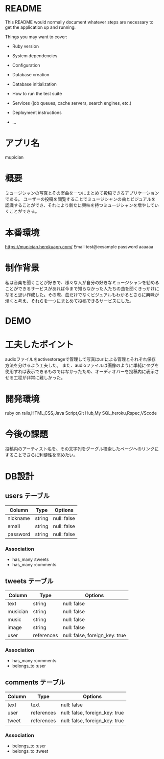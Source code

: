 # README

This README would normally document whatever steps are necessary to get the
application up and running.

Things you may want to cover:

* Ruby version

* System dependencies

* Configuration

* Database creation

* Database initialization

* How to run the test suite

* Services (job queues, cache servers, search engines, etc.)

* Deployment instructions

* ...

# アプリ名
mupician

# 概要
ミュージシャンの写真とその楽曲を一つにまとめて投稿できるアプリケーションである。
ユーザーの投稿を閲覧することでミュージシャンの曲とビジュアルを認識することができ、それにより新たに興味を持つミュージシャンを増やしていくことができる。

# 本番環境
https://mupician.herokuapp.com/
Email test@exsample
password aaaaaa

# 制作背景
私は音楽を聞くことが好きで、様々な人が自分の好きなミュージシャンを勧めることができるサービスがあれば今まで知らなかった人たちの曲を聞くきっかけになると思い作成した。その際、曲だけでなくビジュアルもわかるとさらに興味が湧くと考え、それらを一つにまとめて投稿できるサービスにした。

# DEMO

# 工夫したポイント
audioファイルをactivestorageで管理して写真はurlによる管理とそれぞれ保存方法を分けるよう工夫した。
また、audioファイルは画像のように単純にタグを使用すれば表示できるものではなかったため、オーディオバーを投稿内に表示させる工程が非常に難しかった。


# 開発環境
ruby on rails,HTML,CSS,Java Script,Git Hub,My SQL,heroku,Rspec,VScode

# 今後の課題
投稿内のアーティスト名を、その文字列をグーグル検索したページへのリンクにすることでさらに利便性を高めたい。
# DB設計

## users テーブル

| Column     | Type   | Options     |
| ---------- | ------ | ----------- |
| nickname   | string | null: false |
| email      | string | null: false |
| password   | string | null: false |

### Association

- has_many :tweets
- has_many :comments


## tweets テーブル

| Column     | Type       | Options                        |
| ---------- | ---------- | ------------------------------ |
| text       | string     | null: false                    |
| musician   | string     | null: false                    |
| music      | string     | null: false                    |
| image      | string     | null: false                    |
| user       | references | null: false, foreign_key: true |

### Association
- has_many :comments
- belongs_to :user



## comments テーブル

| Column     | Type       | Options                        |
| ---------- | ---------- | ------------------------------ |
| text       | text       | null: false                    |
| user       | references | null: false, foreign_key: true |
| tweet      | references | null: false, foreign_key: true |

### Association
- belongs_to :user
- belongs_to :tweet

